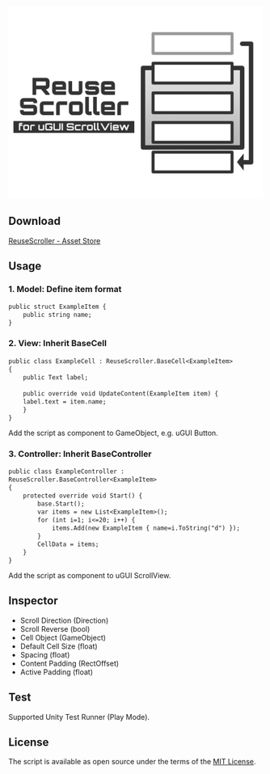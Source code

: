![](Images/516x389.png)

## Download

[ReuseScroller - Asset Store](https://www.assetstore.unity3d.com/#!/content/106279)

## Usage

### 1. Model: Define item format

```c-sharp
public struct ExampleItem {
    public string name;
}
```

### 2. View: Inherit BaseCell

```c-sharp
public class ExampleCell : ReuseScroller.BaseCell<ExampleItem>
{
    public Text label;

    public override void UpdateContent(ExampleItem item) {
    label.text = item.name;
    }
}
```

Add the script as component to GameObject, e.g. uGUI Button.

### 3. Controller: Inherit BaseController

```c-sharp
public class ExampleController : ReuseScroller.BaseController<ExampleItem>
{
    protected override void Start() {
        base.Start();
        var items = new List<ExampleItem>();
        for (int i=1; i<=20; i++) {
            items.Add(new ExampleItem { name=i.ToString("d") });
        }
        CellData = items;
    }
}
```

Add the script as component to uGUI ScrollView.

## Inspector

* Scroll Direction (Direction)
* Scroll Reverse (bool)
* Cell Object (GameObject)
* Default Cell Size (float)
* Spacing (float)
* Content Padding (RectOffset)
* Active Padding (float)

## Test

Supported Unity Test Runner (Play Mode).

## License

The script is available as open source under the terms of the [MIT License](http://opensource.org/licenses/MIT).
